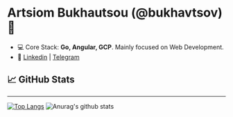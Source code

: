 <h1 align="left">Artsiom Bukhautsou (@bukhavtsov) 👋</h1>

- 💻 Core Stack: **Go, Angular, GCP**. Mainly focused on Web Development.
- 🚀 <a href="https://linkedin.com/in/bukhautsou"  target="blank">Linkedin</a> | <a href="https://t.me/bukhautsou"  target="blank">Telegram</a>

## 📈 GitHub Stats

<hr>

[![Top Langs](https://github-readme-stats.vercel.app/api/top-langs/?username=bukhavtsov)](https://github.com/anuraghazra/github-readme-stats)
![Anurag's github stats](https://github-readme-stats.vercel.app/api?username=bukhavtsov&show_icons=true)

</br>


